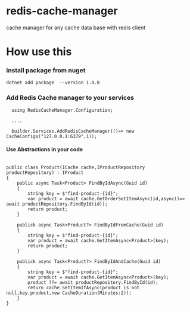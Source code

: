 # redis-cache-manager
cache manager for any cache data base with redis client 

# How use this

### install package from nuget
``` cli
dotnet add package  --version 1.0.0
```

### Add Redis Cache manager to your services 

``` Csharp
  using RedisCacheManager.Configuration;

  ....

  builder.Services.AddRedisCacheManager(()=> new CacheConfigs("127.0.0.1:6379",1));
```

#### Use Abstractions in your code 

``` Csharp

public class Product(ICache cache,IProductRepository productRepository) : IProduct
{
    public async Task<Product> FindByIdAsync(Guid id)
    {
        string key = $"find-product-{id}";
        var product = await cache.GetOrderSetItemAsync(id,async()=> await productRepository.FindById(id));
        return product;
    }

    publick async Task<Product?> FindByIdFromCache(Guid id)
    {
        string key = $"find-product-{id}";
        var product = await cache.GetItemAsync<Product>(key);
        return product;
    }

    publick async Task<Product?> FindByIdAndCache(Guid id)
    {
        string key = $"find-product-{id}";
        var product = await cache.GetItemAsync<Product>(key);
        product ??= await productRepository.FindById(id);
        return cache.SetItemIfAsync(product is not null,key,product,new CacheDuration(Minutes:2));
    }
}

```
